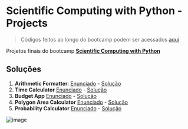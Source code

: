 # Scientific Computing with Python - Projects

> Códigos feitos ao longo do bootcamp podem ser acessados [aqui](https://github.com/dev-araujo/Scientific-Computing-with-Python)

Projetos finais do bootcamp **[Scientific Computing with Python](https://www.freecodecamp.org/learn/scientific-computing-with-python/)**

## Soluções

1. **Arithmetic Formatter**: [Enunciado](https://www.freecodecamp.org/learn/scientific-computing-with-python/scientific-computing-with-python-projects/time-calculator) - [Solução](https://github.com/dev-araujo/Scientific-Computing-with-Python-Projects/blob/main/arithmetic-formatter/formatter.py)
2. **Time Calculator** [Enunciado](https://www.freecodecamp.org/learn/scientific-computing-with-python/scientific-computing-with-python-projects/time-calculator) - [Solução](https://github.com/dev-araujo/Scientific-Computing-with-Python-Projects/blob/main/time-calculator/time_calculator.py)
3. **Budget App** [Enunciado](https://www.freecodecamp.org/learn/scientific-computing-with-python/scientific-computing-with-python-projects/budget-app) - [Solução](https://github.com/dev-araujo/Scientific-Computing-with-Python-Projects/blob/main/budget-app/budget.py)
4. **Polygon Area Calculator** [Enunciado](https://www.freecodecamp.org/learn/scientific-computing-with-python/scientific-computing-with-python-projects/polygon-area-calculator) - [Solução](https://github.com/dev-araujo/Scientific-Computing-with-Python-Projects/blob/main/polygon-area-calculator/calculator.py)
5. **Probability Calculator** [Enunciado](https://www.freecodecamp.org/learn/scientific-computing-with-python/scientific-computing-with-python-projects/probability-calculator) - [Solução](https://github.com/dev-araujo/Scientific-Computing-with-Python-Projects/blob/main/prob-calculator/prob.py)

![image](https://github.com/dev-araujo/Scientific-Computing-with-Python-Projects/assets/97068163/ad981531-a780-4bd4-bc2b-94c1b9296d88)
